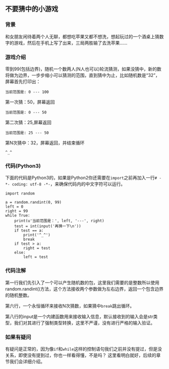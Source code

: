 ## 不要猜中的小游戏
### 背景
和女朋友闲待着两个人无聊，都想吃苹果又都不想洗，想起玩过的一个酒桌上猜数字的游戏，然后在手机上写了出来，三局两胜输了去洗苹果……
### 游戏介绍
零到99(包括边界)，随机一个数两人(N人也可以)轮流猜测，如果没猜中，新的数将做为边界，一步步缩小可以猜测的范围，直到猜中为止，比如随机数是“32”，屏幕首先打印出：

`当前范围是: 0 --- 100`

第一次猜：50，屏幕返回

`当前范围是: 0 --- 50`

第二次猜：25,屏幕返回

`当前范围是: 25 --- 50`

第N次猜中：32，屏幕返回，并结束循环

`^_^`

### 代码(Python3)
下面的代码是Python3的，如果是Python2你还需要在`import`之前再加入一行`# -*- coding: utf-8 -*-`，来确保代码内的中文字符可以运行。

    import random

    a = random.randint(0, 99)
    left = 0
    right = 99
    while True:
        print(u'当前范围是：', left, '---', right)
        test = int(input('再猜一下\n'))
        if test == a:
            print('^_^')
            break
        if test > a:
            right = test
        else:
            left = test
            
### 代码注解
第一行我们先引入了一个可以产生随机数的包，这里我们需要的是整数所以使用random.randint()方法，这个方法接收两个参数做为左右边界，返回一个包含边界的随机整数。

第六行，一个永恒循环来接收N次猜数，如果猜中`break`跳出循环。

第八行的input是一个内建函数用来接收输入信息，默认接收到的输入会是str类型，我们对其进行了强制类型转换，这里不严谨，没有进行严格的输入验证。

### 如果有疑问
有疑问是正常的，因为像`if`和`while`这样的控制语句我们之前并没有提过，但是没关系，即使没有提到过，你也一样看得懂，不是吗？ 这里看明白就好，后续的章节我们会详细介绍。
